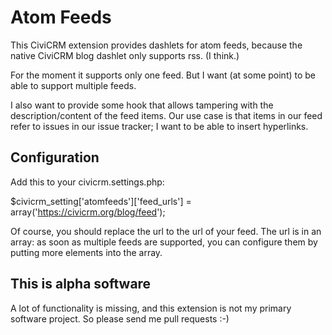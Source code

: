 # Atom Feeds

This CiviCRM extension provides dashlets for atom feeds, because the native
CiviCRM blog dashlet only supports rss. (I think.)

For the moment it supports only one feed. But I want (at some point) to be
able to support multiple feeds.

I also want to provide some hook that allows tampering with the
description/content of the feed items. Our use case is that items in our
feed refer to issues in our issue tracker; I want to be able to insert
hyperlinks.

## Configuration

Add this to your civicrm.settings.php:

$civicrm_setting['atomfeeds']['feed_urls'] = array('https://civicrm.org/blog/feed');

Of course, you should replace the url to the url of your feed. The url is in
an array: as soon as multiple feeds are supported, you can configure them by
putting more elements into the array.

## This is alpha software

A lot of functionality is missing, and this extension is not my primary
software project. So please send me pull requests :-)